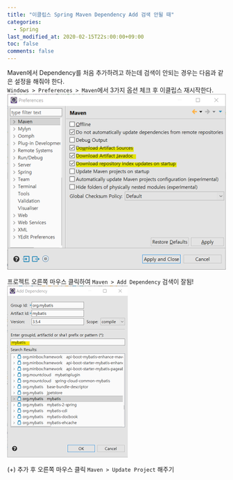 ```yaml
---
title: "이클립스 Spring Maven Dependency Add 검색 안될 때"
categories:
  - Spring
last_modified_at: 2020-02-15T22s:00:00+09:00
toc: false
comments: false
---
```

Maven에서 Dependency를 처음 추가하려고 하는데 검색이 안되는 경우는 다음과 같은 설정을 해줘야 한다.     
`Windows > Preferences > Maven`에서 3가지 옵션 체크 후 이클립스 재시작한다.         
![주석 2020-02-26 215407](/assets/images/주석%202020-02-26%20215407_jklr8b755.png)





프로젝트 오른쪽 마우스 클릭하여 `Maven > Add Dependency` 검색이 잘됨!    
![주석 2020-02-26 215408](/assets/images/주석%202020-02-26%20215408_xezv5cygt.png)


(+) 추가 후 오른쪽 마우스 클릭 `Maven > Update Project` 해주기
